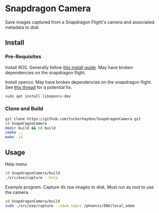 # Snapdragon Camera
Save images captured from a Snapdragon Flight's camera and associated metadata to disk

## Install
### Pre-Requisites
Install ROS. Generally follow [this install guide](http://wiki.ros.org/indigo).
May have broken dependencies on the snapdragon flight.

Install opencv. May have broken dependencies on the snapdragon flight. See [this
thread](https://developer.qualcomm.com/forum/qdn-forums/hardware/snapdragon-flight/32904) for a potential fix.
```bash
sudo apt install libopencv-dev
```

### Clone and Build
```bash
git clone https://github.com/tuckerhaydon/SnapdragonCamera.git
cd SnapdragonCamera
mkdir build && cd build
cmake ..
make -j4
```

## Usage
Help menu
```bash
cd SnapdragonCamera/build
./src/exe/capture --help
```

Example program. Capture 4k raw images to disk. Must run as root to use the
camera.
```bash
cd SnapdragonCamera/build
sudo ./src/exe/capture --odom_topic /phoenix/ENU/local_odom
```


